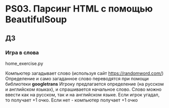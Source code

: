 # PS03. Парсинг HTML с помощью BeautifulSoup
## ДЗ
### Игра в слова
home_exercise.py

Компьютер загадывает слово (используя сайт https://randomword.com/)
Определение и само загаданное слово переводятся при помощи библиотеки  **googletrans**
Игроку предлагается определение (на русском и английском языках), и спрашивается начальное слово. 
Слово можно ввести как на русском, так и на английском языке.
Если игрок угадал, то получает +1 очко. Если нет - компьютер получает +1 очко
